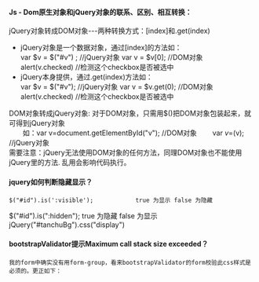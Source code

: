 #### Js - Dom原生对象和jQuery对象的联系、区别、相互转换：
jQuery对象转成DOM对象---两种转换方式：[index]和.get(index)
- jQuery对象是一个数据对象，通过[index]的方法如：    
    var $v = $("#v") ; //jQuery对象
    var v = $v[0]; //DOM对象
    alert(v.checked) //检测这个checkbox是否被选中
- jQuery本身提供，通过.get(index)方法如：    
    var $v = $("#v"); //jQuery对象
    var v = $v.get(0); //DOM对象
    alert(v.checked) //检测这个checkbox是否被选中

DOM对象转成jQuery对象: 对于DOM对象，只需用$()把DOM对象包装起来，就可得到jQuery对象    
　　如：var v=document.getElementById("v"); //DOM对象
　　var $v=$(v); //jQuery对象    
    需要注意：jQuery无法使用DOM对象的任何方法，同理DOM对象也不能使用jQuery里的方法. 乱用会影响代码执行。
#### jquery如何判断隐藏显示？
	$("#id").is(':visible');            true 为显示 false 为隐藏
$("#id").is(":hidden");         true 为隐藏 false 为显示
jQuery("#tanchuBg").css("display")

#### bootstrapValidator提示Maximum call stack size exceeded？
    我的form中确实没有用form-group，看来bootstrapValidator的form校验此css样式是必须的。更正如下：